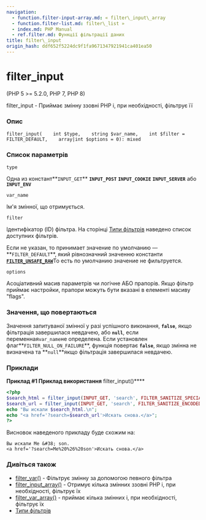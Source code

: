 ```yaml
---
navigation:
  - function.filter-input-array.md: « filter\_input\_array
  - function.filter-list.md: filter\_list »
  - index.md: PHP Manual
  - ref.filter.md: Функції фільтрації даних
title: filter\_input
origin_hash: ddf652f5224dc9f1fa9671347921941ca401ea50
---
```

# filter\_input

(PHP 5 >= 5.2.0, PHP 7, PHP 8)

filter\_input - Приймає змінну ззовні PHP і, при необхідності, фільтрує її

### Опис

```methodsynopsis
filter_input(    int $type,    string $var_name,    int $filter = FILTER_DEFAULT,    array|int $options = 0): mixed
```

### Список параметрів

`type`

Одна из констант\*\*`INPUT_GET`\*\* **`INPUT_POST`** **`INPUT_COOKIE`** **`INPUT_SERVER`** або **`INPUT_ENV`**

`var_name`

Ім'я змінної, що отримується.

`filter`

Ідентифікатор (ID) фільтра. На сторінці [Типи фільтрів](filter.filters.md) наведено список доступних фільтрів.

Если не указан, то принимает значение по умолчанию —\*\*`FILTER_DEFAULT`\*\*, який рівнозначний значенню константи [**`FILTER_UNSAFE_RAW`**](filter.filters.sanitize.md)То есть по умолчанию значение не фильтруется.

`options`

Асоціативний масив параметрів чи логічне АБО прапорів. Якщо фільтр приймає настройки, прапори можуть бути вказані в елементі масиву "flags".

### Значення, що повертаються

Значення запитуваної змінної у разі успішного виконання, **`false`**, якщо фільтрація завершилася невдачею, або **`null`**, если переменная`var_name`не определена. Если установлен флаг\*\*`FILTER_NULL_ON_FAILURE`\*\*, функція повертає **`false`**, якщо змінна не визначена та \*\*`null`\*\*якщо фільтрація завершилася невдачею.

### Приклади

**Приклад #1 Приклад використання** filter\_input()\*\*\*\*

```php
<?php
$search_html = filter_input(INPUT_GET, 'search', FILTER_SANITIZE_SPECIAL_CHARS);
$search_url = filter_input(INPUT_GET, 'search', FILTER_SANITIZE_ENCODED);
echo "Вы искали $search_html.\n";
echo "<a href='?search=$search_url'>Искать снова.</a>";
?>
```

Висновок наведеного прикладу буде схожим на:

```
Вы искали Me &#38; son.
<a href='?search=Me%20%26%20son'>Искать снова.</a>
```

### Дивіться також

-   [filter\_var()](function.filter-var.md) \- Фільтрує змінну за допомогою певного фільтра
-   [filter\_input\_array()](function.filter-input-array.md) \- Отримує кілька змінних ззовні PHP і, при необхідності, фільтрує їх
-   [filter\_var\_array()](function.filter-var-array.md) \- приймає кілька змінних і, при необхідності, фільтрує їх
-   [Типи фільтрів](filter.filters.md)
